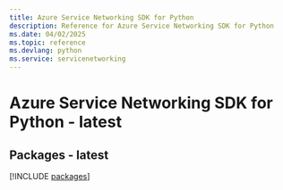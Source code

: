 ```yaml
---
title: Azure Service Networking SDK for Python
description: Reference for Azure Service Networking SDK for Python
ms.date: 04/02/2025
ms.topic: reference
ms.devlang: python
ms.service: servicenetworking
---
```

# Azure Service Networking SDK for Python - latest
## Packages - latest
[!INCLUDE [packages](service-networking-index.md)]